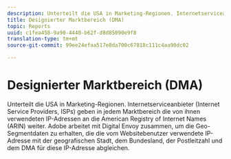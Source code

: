 ```yaml
---
description: Unterteilt die USA in Marketing-Regionen. Internetserviceanbieter (Internet Service Providers, ISPs) geben in jedem Marktbereich die von ihnen verwendeten IP-Adressen an die American Registry of Internet Names (ARIN) weiter. Adobe arbeitet mit Digital Envoy zusammen, um die Geo-Segmentdaten zu erhalten, die die vom Websitebenutzer verwendete IP-Adresse mit der geografischen Stadt, dem Bundesland, der Postleitzahl und dem DMA für diese IP-Adresse abgleichen.
title: Designierter Marktbereich (DMA)
topic: Reports
uuid: c1fea458-9a90-4440-b62f-d8d85090e9f8
translation-type: tm+mt
source-git-commit: 99ee24efaa517e8da700c67818c111c4aa90dc02

---
```



# Designierter Marktbereich (DMA)

Unterteilt die USA in Marketing-Regionen. Internetserviceanbieter (Internet Service Providers, ISPs) geben in jedem Marktbereich die von ihnen verwendeten IP-Adressen an die American Registry of Internet Names (ARIN) weiter. Adobe arbeitet mit Digital Envoy zusammen, um die Geo-Segmentdaten zu erhalten, die die vom Websitebenutzer verwendete IP-Adresse mit der geografischen Stadt, dem Bundesland, der Postleitzahl und dem DMA für diese IP-Adresse abgleichen.

